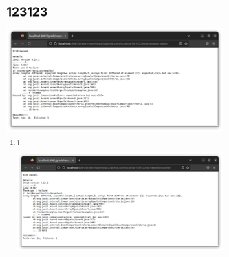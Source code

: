 <h1>123123</h1>

![](src/yuhang_lab5_2.png)

<ol>
    <li>
        1
    </li>

![](src/yuhang_lab5_2.png)
</ol>